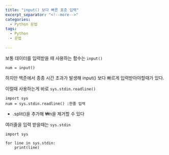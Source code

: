```yaml
---
title: "input() 보다 빠른 표준 입력"
excerpt_separator: "<!--more-->"
categories:
  - Python 문법
tags:
  - Python
  - 문법
  
---
```


보통 데이터를 입력받을 때 사용하는 함수는 ```input()```

```
num = input() 
```

하지만 백준에서 종종 시간 초과가 발생해 input() 보다 빠르게 입력받아야할때가 있다.


이럴때 사용하는게 바로 ```sys.stdin.readline()```

```
import sys
num = sys.stdin.readline() :한줄 입력
```
- .split()을 추가해 ₩n을 제거할 수 있다

여러줄을 입력 받을때는 ```sys.stdin```

```
import sys
 
for line in sys.stdin:
    print(line)
```

